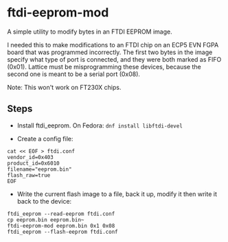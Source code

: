 # ftdi-eeprom-mod

A simple utility to modify bytes in an FTDI EEPROM image.

I needed this to make modifications to an FTDI chip on an ECP5 EVN FGPA
board that was programmed incorrectly. The first two bytes in the image
specify what type of port is connected, and they were both marked as
FIFO (0x01). Lattice must be misprogramming these devices, because the
second one is meant to be a serial port (0x08).

Note: This won't work on FT230X chips.

## Steps

* Install ftdi_eeprom. On Fedora: `dnf install libftdi-devel`

* Create a config file:

```
cat << EOF > ftdi.conf
vendor_id=0x403
product_id=0x6010
filename="eeprom.bin"
flash_raw=true
EOF
```

* Write the current flash image to a file, back it up, modify it then
  write it back to the device:

```
ftdi_eeprom --read-eeprom ftdi.conf
cp eeprom.bin eeprom.bin~
ftdi-eeprom-mod eeprom.bin 0x1 0x08
ftdi_eeprom --flash-eeprom ftdi.conf
```
